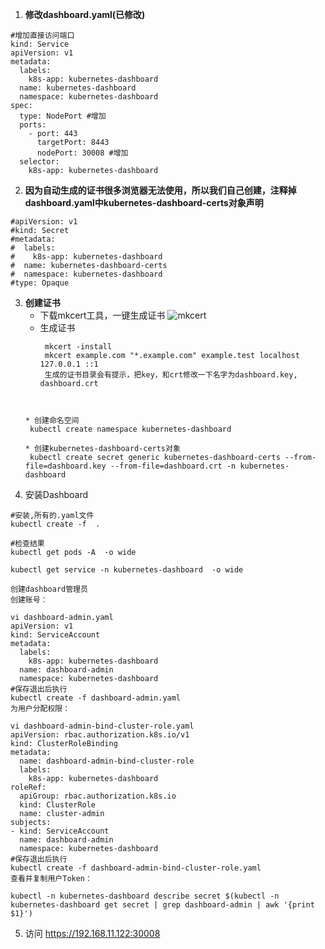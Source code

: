 1. **修改dashboard.yaml(已修改)**
```
#增加直接访问端口
kind: Service
apiVersion: v1
metadata:
  labels:
    k8s-app: kubernetes-dashboard
  name: kubernetes-dashboard
  namespace: kubernetes-dashboard
spec:
  type: NodePort #增加
  ports:
    - port: 443
      targetPort: 8443
      nodePort: 30008 #增加
  selector:
    k8s-app: kubernetes-dashboard
```
2. **因为自动生成的证书很多浏览器无法使用，所以我们自己创建，注释掉dashboard.yaml中kubernetes-dashboard-certs对象声明**
```
#apiVersion: v1
#kind: Secret
#metadata:
#  labels:
#    k8s-app: kubernetes-dashboard
#  name: kubernetes-dashboard-certs
#  namespace: kubernetes-dashboard
#type: Opaque
```
3. **创建证书**
   * 下载mkcert工具，一键生成证书
     ![mkcert](https://github.com/FiloSottile/mkcert)
   * 生成证书
     ```
      mkcert -install
      mkcert example.com "*.example.com" example.test localhost 127.0.0.1 ::1
      生成的证书目录会有提示，把key，和crt修改一下名字为dashboard.key, dashboard.crt
     

    ```

   * 创建命名空间
     kubectl create namespace kubernetes-dashboard

   * 创建kubernetes-dashboard-certs对象
     kubectl create secret generic kubernetes-dashboard-certs --from-file=dashboard.key --from-file=dashboard.crt -n kubernetes-dashboard

4. 安装Dashboard
```
#安装,所有的.yaml文件
kubectl create -f  .

#检查结果
kubectl get pods -A  -o wide

kubectl get service -n kubernetes-dashboard  -o wide

创建dashboard管理员
创建账号：

vi dashboard-admin.yaml
apiVersion: v1
kind: ServiceAccount
metadata:
  labels:
    k8s-app: kubernetes-dashboard
  name: dashboard-admin
  namespace: kubernetes-dashboard
#保存退出后执行
kubectl create -f dashboard-admin.yaml
为用户分配权限：

vi dashboard-admin-bind-cluster-role.yaml
apiVersion: rbac.authorization.k8s.io/v1
kind: ClusterRoleBinding
metadata:
  name: dashboard-admin-bind-cluster-role
  labels:
    k8s-app: kubernetes-dashboard
roleRef:
  apiGroup: rbac.authorization.k8s.io
  kind: ClusterRole
  name: cluster-admin
subjects:
- kind: ServiceAccount
  name: dashboard-admin
  namespace: kubernetes-dashboard
#保存退出后执行
kubectl create -f dashboard-admin-bind-cluster-role.yaml
查看并复制用户Token：

kubectl -n kubernetes-dashboard describe secret $(kubectl -n kubernetes-dashboard get secret | grep dashboard-admin | awk '{print $1}')
```

5. 访问
https://192.168.11.122:30008
